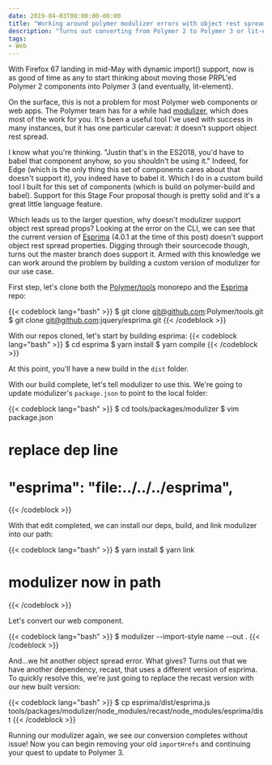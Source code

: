 ```yaml
---
date: 2019-04-03T08:00:00-08:00
title: "Working around polymer modulizer errors with object rest spread properties"
description: "Turns out converting from Polymer 2 to Polymer 3 or lit-element when you use object rest spread properties is harder than it should be. How to work around the problem."
tags:
- Web
---
```


With Firefox 67 landing in mid-May with dynamic import() support, now is as good of time as any to start thinking about moving those PRPL'ed Polymer 2 components into Polymer 3 (and eventually, lit-element).

On the surface, this is not a problem for most Polymer web components or web apps. The Polymer team has for a while had [modulizer](https://github.com/Polymer/tools/tree/master/packages/modulizer), which does most of the work for you. It's been a useful tool I've used with success in many instances, but it has one particular carevat: it doesn't support object rest spread.

I know what you're thinking. "Justin that's in the ES2018, you'd have to babel that component anyhow, so you shouldn't be using it." Indeed, for Edge (which is the only thing this set of components cares about that doesn't support it), you indeed have to babel it. Which I do in a custom build tool I built for this set of components (which is build on polymer-build and babel). Support for this Stage Four proposal though is pretty solid and it's a great little language feature.

Which leads us to the larger question, why doesn't modulizer support object rest spread props? Looking at the error on the CLI, we can see that the current version of [Esprima](https://github.com/jquery/esprima) (4.0.1 at the time of this post) doesn't support object rest spread properties. Digging through their sourcecode though, turns out the master branch does support it. Armed with this knowledge we can work around the problem by building a custom version of modulizer for our use case.

First step, let's clone both the [Polymer/tools](https://github.com/Polymer/tools) monorepo and the [Esprima](https://github.com/jquery/esprima) repo:

{{< codeblock lang="bash" >}}
$ git clone git@github.com:Polymer/tools.git
$ git clone git@github.com:jquery/esprima.git
{{< /codeblock >}}

With our repos cloned, let's start by building esprima:
{{< codeblock lang="bash" >}}
$ cd esprima
$ yarn install
$ yarn compile
{{< /codeblock >}}

At this point, you'll have a new build in the `dist` folder.

With our build complete, let's tell modulizer to use this. We're going to update modulizer's `package.json` to point to the local folder:

{{< codeblock lang="bash" >}}
$ cd tools/packages/modulizer
$ vim package.json
# replace dep line
# "esprima": "file:../../../esprima",
{{< /codeblock >}}

With that edit completed, we can install our deps, build, and link modulizer into our path:

{{< codeblock lang="bash" >}}
$ yarn install
$ yarn link
# modulizer now in path
{{< /codeblock >}}

Let's convert our web component.

{{< codeblock lang="bash" >}}
$ modulizer --import-style name --out .
{{< /codeblock >}}

And...we hit another object spread error. What gives? Turns out that we have another dependency, recast, that uses a different version of esprima. To quickly resolve this, we're just going to replace the recast version with our new built version:

{{< codeblock lang="bash" >}}
$ cp esprima/dist/esprima.js tools/packages/modulizer/node_modules/recast/node_modules/esprima/dist
{{< /codeblock >}}

Running our modulizer again, we see our conversion completes without issue! Now you can begin removing your old `importHrefs` and continuing your quest to update to Polymer 3.